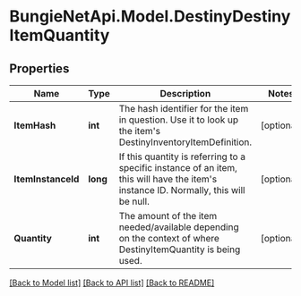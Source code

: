 
# BungieNetApi.Model.DestinyDestinyItemQuantity

## Properties

Name | Type | Description | Notes
------------ | ------------- | ------------- | -------------
**ItemHash** | **int** | The hash identifier for the item in question. Use it to look up the item&#39;s DestinyInventoryItemDefinition. | [optional] 
**ItemInstanceId** | **long** | If this quantity is referring to a specific instance of an item, this will have the item&#39;s instance ID. Normally, this will be null. | [optional] 
**Quantity** | **int** | The amount of the item needed/available depending on the context of where DestinyItemQuantity is being used. | [optional] 

[[Back to Model list]](../README.md#documentation-for-models)
[[Back to API list]](../README.md#documentation-for-api-endpoints)
[[Back to README]](../README.md)

